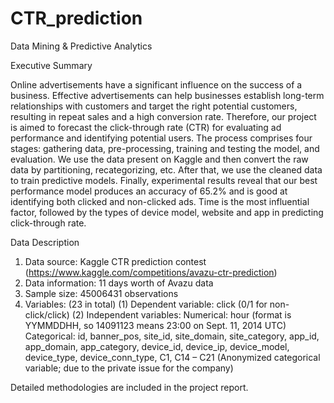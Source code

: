 # CTR_prediction
Data Mining &amp; Predictive Analytics

Executive Summary

Online advertisements have a significant influence on the success of a business. Effective advertisements can help businesses establish long-term relationships with customers and target the right potential customers, resulting in repeat sales and a high conversion rate. Therefore, our project is aimed to forecast the click-through rate (CTR) for evaluating ad performance and identifying potential users. The process comprises four stages: gathering data, pre-processing, training and testing the model, and evaluation. We use the data present on Kaggle and then convert the raw data by partitioning, recategorizing, etc. After that, we use the cleaned data to train predictive models. Finally, experimental results reveal that our best performance model produces an accuracy of 65.2% and is good at identifying both clicked and non-clicked ads. Time is the most influential factor, followed by the types of device model, website and app in predicting click-through rate.

Data Description

1. Data source: Kaggle CTR prediction contest  
    (https://www.kaggle.com/competitions/avazu-ctr-prediction)
2. Data information: 11 days worth of Avazu data 
3. Sample size: 45006431 observations
4. Variables: (23 in total)
(1)	Dependent variable:
click (0/1 for non-click/click)
(2)	Independent variables:
Numerical: hour (format is YYMMDDHH, so 14091123 means 23:00 on Sept. 11, 2014 UTC)
Categorical: id, banner_pos, site_id, site_domain, site_category, app_id, app_domain, app_category, device_id, device_ip, device_model, device_type, device_conn_type, C1, C14 – C21 (Anonymized categorical variable; due to the private issue for the company)

Detailed methodologies are included in the project report.
